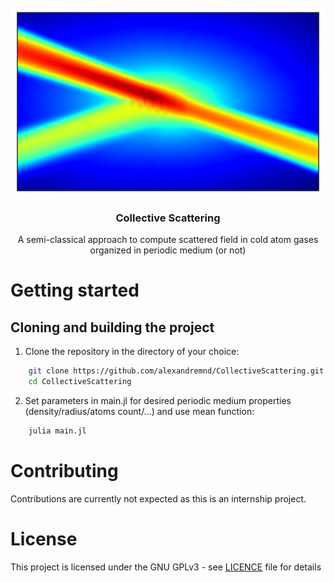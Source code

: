 <br />
<div align="center">
    <a href="https://github.com/alexandremnd/CollectiveScattering">
        <img src="img/illustration.png" alt="Logo" width="500" height="300">
    </a>
    <h3 align="center">Collective Scattering</h3>
    <p align="center">
        A semi-classical approach to compute scattered field in cold atom gases organized in periodic medium (or not)
    </p>
</div>

# Getting started
## Cloning and building the project

1. Clone the repository in the directory of your choice:
```bash
    git clone https://github.com/alexandremnd/CollectiveScattering.git
    cd CollectiveScattering
```

2. Set parameters in main.jl for desired periodic medium properties (density/radius/atoms count/...) and use mean function:
```bash
    julia main.jl
```


# Contributing
Contributions are currently not expected as this is an internship project.

<!-- # References -->


# License
This project is licensed under the GNU GPLv3 - see [LICENCE](LICENSE) file for details
